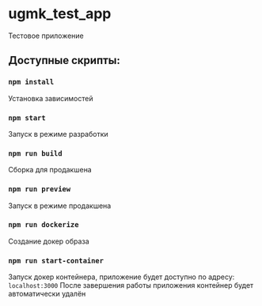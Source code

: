 # ugmk_test_app

Тестовое приложение

## Доступные скрипты:

### `npm install`

Установка зависимостей

### `npm start`

Запуск в режиме разработки

### `npm run build`

Сборка для продакшена

### `npm run preview`

Запуск в режиме продакшена

### `npm run dockerize`

Создание докер образа

### `npm run start-container`

Запуск докер контейнера, приложение будет доступно по адресу: `localhost:3000`
После завершения работы приложения контейнер будет автоматически удалён


